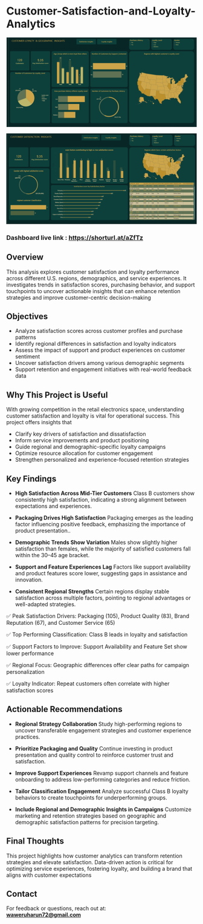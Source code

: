 # Customer-Satisfaction-and-Loyalty-Analytics

![Customer Satisfaction & Loyalty Dashboard](https://github.com/Haruharun/Customer-Satisfaction-and-Loyalty-Analytics/blob/713219075e96b29a5d7cdb8aca4d77293503613c/Screenshot%202025-07-17%20151344.png)

![Customer Satisfaction & Loyalty Dashboard](https://github.com/Haruharun/Customer-Satisfaction-and-Loyalty-Analytics/blob/6c3b56ca4e1b9af4292f095ff142cd5cfba16c18/Screenshot%202025-07-17%20151321.png)
                                              
### Dashboard live link : https://shorturl.at/aZfTz


## Overview  
This analysis explores customer satisfaction and loyalty performance across different U.S. regions, demographics, and service experiences. It investigates trends in satisfaction scores, purchasing behavior, and support touchpoints to uncover actionable insights that can enhance retention strategies and improve customer-centric decision-making


## Objectives
- Analyze satisfaction scores across customer profiles and purchase patterns
- Identify regional differences in satisfaction and loyalty indicators
- Assess the impact of support and product experiences on customer sentiment
- Uncover satisfaction drivers among various demographic segments
- Support retention and engagement initiatives with real-world feedback data




## Why This Project is Useful  
With growing competition in the retail electronics space, understanding customer satisfaction and loyalty is vital for operational success. 
This project offers insights that

- Clarify key drivers of satisfaction and dissatisfaction
- Inform service improvements and product positioning
- Guide regional and demographic-specific loyalty campaigns
- Optimize resource allocation for customer engagement
- Strengthen personalized and experience-focused retention strategies



## Key Findings

- **High Satisfaction Across Mid-Tier Customers**
Class B customers show consistently high satisfaction, indicating a strong alignment between expectations and experiences.

- **Packaging Drives High Satisfaction**
Packaging emerges as the leading factor influencing positive feedback, emphasizing the importance of product presentation..

- **Demographic Trends Show Variation**
Males show slightly higher satisfaction than females, while the majority of satisfied customers fall within the 30–45 age bracket.

- **Support and Feature Experiences Lag**
Factors like support availability and product features score lower, suggesting gaps in assistance and innovation.

- **Consistent Regional Strengths**
Certain regions display stable satisfaction across multiple factors, pointing to regional advantages or well-adapted strategies.

✅ Peak Satisfaction Drivers: Packaging (105), Product Quality (83), Brand Reputation (67), and Customer Service (65)

✅ Top Performing Classification: Class B leads in loyalty and satisfaction

✅ Support Factors to Improve: Support Availability and Feature Set show lower performance

✅ Regional Focus: Geographic differences offer clear paths for campaign personalization

✅ Loyalty Indicator: Repeat customers often correlate with higher satisfaction scores



## Actionable Recommendations

- **Regional Strategy Collaboration**
Study high-performing regions to uncover transferable engagement strategies and customer experience practices.

- **Prioritize Packaging and Quality**
Continue investing in product presentation and quality control to reinforce customer trust and satisfaction.

- **Improve Support Experiences**
Revamp support channels and feature onboarding to address low-performing categories and reduce friction.

- **Tailor Classification Engagement**
Analyze successful Class B loyalty behaviors to create touchpoints for underperforming groups.

- **Include Regional and Demographic Insights in Campaigns**
Customize marketing and retention strategies based on geographic and demographic satisfaction patterns for precision targeting.




## Final Thoughts  
This project highlights how customer analytics can transform retention strategies and elevate satisfaction. Data-driven action is critical for optimizing service experiences, fostering loyalty, and building a brand that aligns with customer expectations

## Contact  
For feedback or questions, reach out at:  
**waweruharun72@gmail.com**
